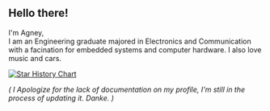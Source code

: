 ## Hello there!
I'm Agney,<br>
I am an Engineering graduate majored in Electronics and Communication with a facination for embedded systems and computer hardware.
I also love music and cars.

<a href="https://github.com/AgneySuresh">
  <picture>
    <source media="(prefers-color-scheme: dark)" srcset="https://github-readme-stats.vercel.app/api?username=AgneySuresh&show_icons=true&theme=gruvbox" />
    <source media="(prefers-color-scheme: light)" srcset="https://github-readme-stats.vercel.app/api?username=AgneySuresh&show_icons=true" />
    <img alt="Star History Chart" src="https://github-readme-stats.vercel.app/api?username=AgneySuresh&show_icons=true" />
  </picture>
</a>

<i>( I Apologize for the lack of documentation on my profile, I'm still in the process of updating it. Danke. )</i>
